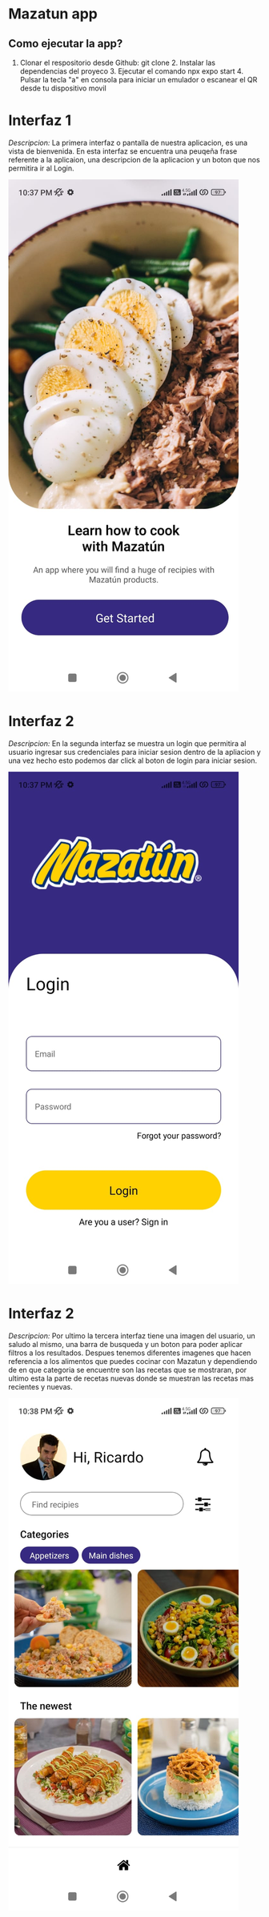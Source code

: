 # Mazatun app

## Como ejecutar la app?

1. Clonar el respositorio desde Github: git clone <URL> 2. Instalar las dependencias del proyeco 3. Ejecutar el comando npx expo start 4. Pulsar la tecla "a" en consola para iniciar un emulador o escanear el QR desde tu dispositivo movil

# Interfaz 1

_Descripcion:_ La primera interfaz o pantalla de nuestra aplicacion, es una vista de bienvenida. En esta interfaz se encuentra una peuqeña frase referente
a la aplicaion, una descripcion de la aplicacion y un boton que nos permitira ir al Login.

![ First Interface ](./mazatun1.jpeg)

# Interfaz 2

_Descripcion:_ En la segunda interfaz se muestra un login que permitira al usuario ingresar sus credenciales para iniciar sesion dentro de la apliacion y una vez hecho esto podemos dar click al boton de login para iniciar sesion.

![ Second Interface ](./mazatun2.jpeg)

# Interfaz 2

_Descripcion:_ Por ultimo la tercera interfaz tiene una imagen del usuario, un saludo al mismo, una barra de busqueda y un boton para poder aplicar filtros a los resultados. Despues tenemos diferentes imagenes que hacen referencia a los alimentos que puedes cocinar con Mazatun y dependiendo de en que categoria se encuentre son las recetas que se mostraran, por ultimo esta la parte de recetas nuevas donde se muestran las recetas mas recientes y nuevas.

![ Lasr Interface ](./mazatun3.jpeg)
